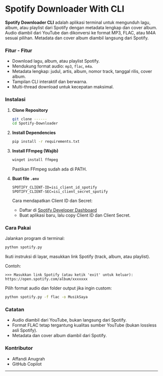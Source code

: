 # Spotify Downloader With CLI

**Spotify Downloader CLI** adalah aplikasi terminal untuk mengunduh lagu, album, atau playlist dari Spotify dengan metadata lengkap dan cover album. Audio diambil dari YouTube dan dikonversi ke format MP3, FLAC, atau M4A sesuai pilihan. Metadata dan cover album diambil langsung dari Spotify.

### Fitur - Fitur

- Download lagu, album, atau playlist Spotify.
- Mendukung format audio: `mp3`, `flac`, `m4a`.
- Metadata lengkap: judul, artis, album, nomor track, tanggal rilis, cover album.
- Tampilan CLI interaktif dan berwarna.
- Multi-thread download untuk kecepatan maksimal.

### Instalasi

1. **Clone Repository**
   ```sh
   git clone ------
   cd Spotify-Downloader
   ```
2. **Install Dependencies**
   ```sh
   pip install -r requirements.txt
   ```
3. **Install FFmpeg (Wajib)**

   ```sh
   winget install ffmpeg
   ```

   Pastikan FFmpeg sudah ada di PATH.

4. **Buat file `.env`**
   ```
   SPOTIFY_CLIENT-ID=isi_client_id_spotify
   SPOTIFY_CLIENT-SEC=isi_client_secret_spotify
   ```
   Cara mendapatkan Client ID dan Secret:
   - Daftar di [Spotify Developer Dashboard](https://developer.spotify.com/dashboard)
   - Buat aplikasi baru, lalu copy Client ID dan Client Secret.

### Cara Pakai

Jalankan program di terminal:

```sh
python spotify.py
```

Ikuti instruksi di layar, masukkan link Spotify (track, album, atau playlist).

Contoh:

```
>>> Masukkan link Spotify (atau ketik 'exit' untuk keluar): https://open.spotify.com/album/xxxxxxx
```

Pilih format audio dan folder output jika ingin custom:

```sh
python spotify.py -f flac -o MusikSaya
```

### Catatan

- Audio diambil dari YouTube, bukan langsung dari Spotify.
- Format FLAC tetap tergantung kualitas sumber YouTube (bukan lossless asli Spotify).
- Metadata dan cover album diambil dari Spotify.

### Kontributor

- Affandi Anugrah
- GitHub Copilot

---

